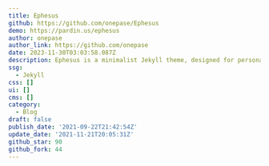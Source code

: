 ```yaml
---
title: Ephesus
github: https://github.com/onepase/Ephesus
demo: https://pardin.us/ephesus
author: onepase
author_link: https://github.com/onepase
date: 2023-11-30T03:03:58.087Z
description: Ephesus is a minimalist Jekyll theme, designed for personal blog use.
ssg:
  - Jekyll
css: []
ui: []
cms: []
category:
  - Blog
draft: false
publish_date: '2021-09-22T21:42:54Z'
update_date: '2021-11-21T20:05:31Z'
github_star: 90
github_fork: 44
---
```

